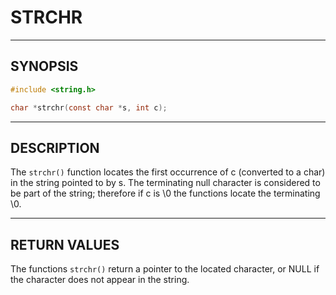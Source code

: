 # STRCHR

---

## SYNOPSIS

```c
#include <string.h>

char *strchr(const char *s, int c);
```

---

## DESCRIPTION

The `strchr()` function locates the first occurrence of c (converted to a char) in the string pointed to by s.  The terminating null character is considered to be part of the string; therefore if c is \0 the functions locate the terminating \0.

---

## RETURN VALUES

The functions `strchr()` return a pointer to the located character, or NULL if the character does not appear in the string.